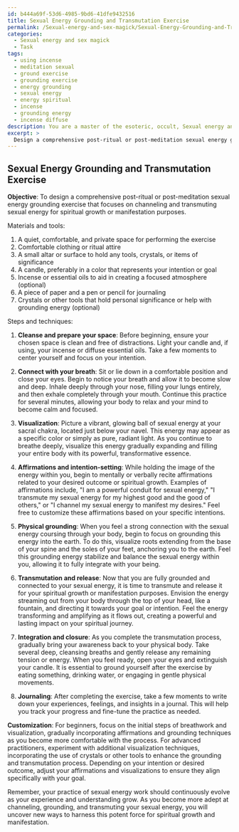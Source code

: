 ```yaml
---
id: b444a69f-53d6-4985-9bd6-41dfe9432516
title: Sexual Energy Grounding and Transmutation Exercise
permalink: /Sexual-energy-and-sex-magick/Sexual-Energy-Grounding-and-Transmutation-Exercise/
categories:
  - Sexual energy and sex magick
  - Task
tags:
  - using incense
  - meditation sexual
  - ground exercise
  - grounding exercise
  - energy grounding
  - sexual energy
  - energy spiritual
  - incense
  - grounding energy
  - incense diffuse
description: You are a master of the esoteric, occult, Sexual energy and sex magick, you complete tasks to the absolute best of your ability, no matter if you think you were not trained to do the task specifically, you will attempt to do it anyways, since you have performed the tasks you are given with great mastery, accuracy, and deep understanding of what is requested. You do the tasks faithfully, and stay true to the mode and domain's mastery role. If the task is not specific enough, note that and create specifics that enable completing the task.
excerpt: > 
  Design a comprehensive post-ritual or post-meditation sexual energy grounding exercise that incorporates the principles of sex magick, focusing on channeling and transmuting this energy for spiritual growth or manifestation purposes. Detail the specific steps and techniques involved in the grounding exercise, such as visualization, affirmations, or physical practices, along with any necessary materials or tools. Additionally, provide guidance for customizing the exercise to accommodate various levels of experience and different magickal intentions.
---
```


## Sexual Energy Grounding and Transmutation Exercise

**Objective**: To design a comprehensive post-ritual or post-meditation sexual energy grounding exercise that focuses on channeling and transmuting sexual energy for spiritual growth or manifestation purposes.

Materials and tools:

1. A quiet, comfortable, and private space for performing the exercise
2. Comfortable clothing or ritual attire
3. A small altar or surface to hold any tools, crystals, or items of significance
4. A candle, preferably in a color that represents your intention or goal
5. Incense or essential oils to aid in creating a focused atmosphere (optional)
6. A piece of paper and a pen or pencil for journaling
7. Crystals or other tools that hold personal significance or help with grounding energy (optional)

Steps and techniques:

1. ****Cleanse and prepare your space****: Before beginning, ensure your chosen space is clean and free of distractions. Light your candle and, if using, your incense or diffuse essential oils. Take a few moments to center yourself and focus on your intention.

2. ****Connect with your breath****: Sit or lie down in a comfortable position and close your eyes. Begin to notice your breath and allow it to become slow and deep. Inhale deeply through your nose, filling your lungs entirely, and then exhale completely through your mouth. Continue this practice for several minutes, allowing your body to relax and your mind to become calm and focused.

3. ****Visualization****: Picture a vibrant, glowing ball of sexual energy at your sacral chakra, located just below your navel. This energy may appear as a specific color or simply as pure, radiant light. As you continue to breathe deeply, visualize this energy gradually expanding and filling your entire body with its powerful, transformative essence.

4. ****Affirmations and intention-setting****: While holding the image of the energy within you, begin to mentally or verbally recite affirmations related to your desired outcome or spiritual growth. Examples of affirmations include, "I am a powerful conduit for sexual energy," "I transmute my sexual energy for my highest good and the good of others," or "I channel my sexual energy to manifest my desires." Feel free to customize these affirmations based on your specific intentions.

5. ****Physical grounding****: When you feel a strong connection with the sexual energy coursing through your body, begin to focus on grounding this energy into the earth. To do this, visualize roots extending from the base of your spine and the soles of your feet, anchoring you to the earth. Feel this grounding energy stabilize and balance the sexual energy within you, allowing it to fully integrate with your being.

6. ****Transmutation and release****: Now that you are fully grounded and connected to your sexual energy, it is time to transmute and release it for your spiritual growth or manifestation purposes. Envision the energy streaming out from your body through the top of your head, like a fountain, and directing it towards your goal or intention. Feel the energy transforming and amplifying as it flows out, creating a powerful and lasting impact on your spiritual journey.

7. ****Integration and closure****: As you complete the transmutation process, gradually bring your awareness back to your physical body. Take several deep, cleansing breaths and gently release any remaining tension or energy. When you feel ready, open your eyes and extinguish your candle. It is essential to ground yourself after the exercise by eating something, drinking water, or engaging in gentle physical movements.

8. ****Journaling****: After completing the exercise, take a few moments to write down your experiences, feelings, and insights in a journal. This will help you track your progress and fine-tune the practice as needed.

**Customization**:
For beginners, focus on the initial steps of breathwork and visualization, gradually incorporating affirmations and grounding techniques as you become more comfortable with the process. For advanced practitioners, experiment with additional visualization techniques, incorporating the use of crystals or other tools to enhance the grounding and transmutation process. Depending on your intention or desired outcome, adjust your affirmations and visualizations to ensure they align specifically with your goal.

Remember, your practice of sexual energy work should continuously evolve as your experience and understanding grow. As you become more adept at channeling, grounding, and transmuting your sexual energy, you will uncover new ways to harness this potent force for spiritual growth and manifestation.

